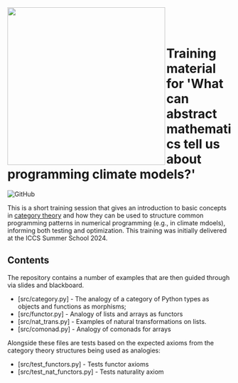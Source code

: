 <img src="https://plas4sci.github.io/assets/images/iccs-logo.jpg"  width="355" align="left">

<br><br>

# Training material for 'What can abstract mathematics tell us about programming climate models?'

![GitHub](https://img.shields.io/github/license/Cambridge-ICCS/training-cats-for-programming)

This is a short training session that gives an introduction
to basic concepts in [category theory](https://en.wikipedia.org/wiki/Category_theory) and how they can be used to structure common
programming patterns in numerical programming (e.g., in climate
mdoels), informing both testing and optimization. This training
was initially delivered at the ICCS Summer School 2024.

## Contents

The repository contains a number of examples that are then guided through via slides and blackboard.

- [src/category.py] - The analogy of a category of Python types as objects and functions as morphisms;
- [src/functor.py] - Analogy of lists and arrays as functors
- [src/nat_trans.py] - Examples of natural transformations on lists.
- [src/comonad.py] - Analogy of comonads for arrays

Alongside these files are tests based on the expected axioms
from the category theory structures being used as analogies:

- [src/test_functors.py] - Tests functor axioms
- [src/test_nat_functors.py] - Tests naturality axiom


